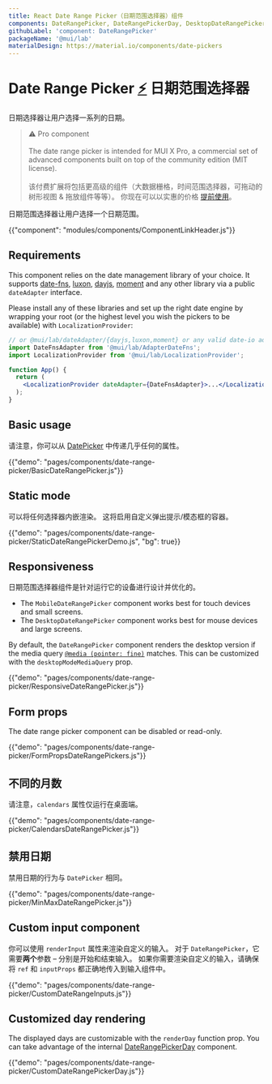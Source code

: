 ```yaml
---
title: React Date Range Picker（日期范围选择器）组件
components: DateRangePicker, DateRangePickerDay, DesktopDateRangePicker, MobileDateRangePicker, StaticDateRangePicker
githubLabel: 'component: DateRangePicker'
packageName: '@mui/lab'
materialDesign: https://material.io/components/date-pickers
---
```


# Date Range Picker [<span role="img" title="Enterprise">⚡️</span>](https://material-ui.com/store/items/material-ui-pro/) 日期范围选择器

<p class="description">日期选择器让用户选择一系列的日期。
</p>

> ⚠️ Pro component <br /><br /> The date range picker is intended for MUI X Pro, a commercial set of advanced components built on top of the community edition (MIT license). <br /><br /> 该付费扩展将包括更高级的组件（大数据栅格，时间范围选择器，可拖动的树形视图 & 拖放组件等等）。 你现在可以以实惠的价格 [提前使用](https://material-ui.com/store/items/material-ui-pro/)。

日期范围选择器让用户选择一个日期范围。

{{"component": "modules/components/ComponentLinkHeader.js"}}

## Requirements

This component relies on the date management library of your choice. It supports [date-fns](https://date-fns.org/), [luxon](https://moment.github.io/luxon/), [dayjs](https://github.com/iamkun/dayjs), [moment](https://momentjs.com/) and any other library via a public `dateAdapter` interface.

Please install any of these libraries and set up the right date engine by wrapping your root (or the highest level you wish the pickers to be available) with `LocalizationProvider`:

```jsx
// or @mui/lab/dateAdapter/{dayjs,luxon,moment} or any valid date-io adapter
import DateFnsAdapter from '@mui/lab/AdapterDateFns';
import LocalizationProvider from '@mui/lab/LocalizationProvider';

function App() {
  return (
    <LocalizationProvider dateAdapter={DateFnsAdapter}>...</LocalizationProvider>
  );
}
```

## Basic usage

请注意，你可以从 [DatePicker](/api/date-picker/) 中传递几乎任何的属性。

{{"demo": "pages/components/date-range-picker/BasicDateRangePicker.js"}}

## Static mode

可以将任何选择器内嵌渲染。 这将启用自定义弹出提示/模态框的容器。

{{"demo": "pages/components/date-range-picker/StaticDateRangePickerDemo.js", "bg": true}}

## Responsiveness

日期范围选择器组件是针对运行它的设备进行设计并优化的。

- The `MobileDateRangePicker` component works best for touch devices and small screens.
- The `DesktopDateRangePicker` component works best for mouse devices and large screens.

By default, the `DateRangePicker` component renders the desktop version if the media query [`@media (pointer: fine)`](https://developer.mozilla.org/en-US/docs/Web/CSS/@media/pointer) matches. This can be customized with the `desktopModeMediaQuery` prop.

{{"demo": "pages/components/date-range-picker/ResponsiveDateRangePicker.js"}}

## Form props

The date range picker component can be disabled or read-only.

{{"demo": "pages/components/date-range-picker/FormPropsDateRangePickers.js"}}

## 不同的月数

请注意，`calendars` 属性仅运行在桌面端。

{{"demo": "pages/components/date-range-picker/CalendarsDateRangePicker.js"}}

## 禁用日期

禁用日期的行为与 `DatePicker` 相同。

{{"demo": "pages/components/date-range-picker/MinMaxDateRangePicker.js"}}

## Custom input component

你可以使用 `renderInput` 属性来渲染自定义的输入。 对于 `DateRangePicker`，它需要**两个**参数 – 分别是开始和结束输入。 如果你需要渲染自定义的输入，请确保将 `ref` 和 `inputProps` 都正确地传入到输入组件中。

{{"demo": "pages/components/date-range-picker/CustomDateRangeInputs.js"}}

## Customized day rendering

The displayed days are customizable with the `renderDay` function prop. You can take advantage of the internal [DateRangePickerDay](/api/date-range-picker-day/) component.

{{"demo": "pages/components/date-range-picker/CustomDateRangePickerDay.js"}}
